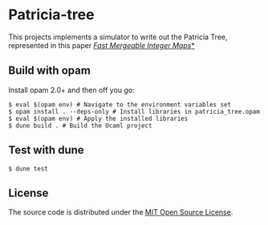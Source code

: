 # Patricia-tree

This projects implements a simulator to write out the Patricia Tree, represented in this paper [*Fast Mergeable Integer Maps**][paper]

## Build with opam
Install opam 2.0+ and then off you go:

```console
$ eval $(opam env) # Navigate to the environment variables set
$ opam install . --deps-only # Install libraries in patricia_tree.opam
$ eval $(opam env) # Apply the installed libraries
$ dune build . # Build the Ocaml project
```

## Test with dune

```console
$ dune test
```

## License

The source code is distributed under the [MIT Open Source
License](https://opensource.org/licenses/MIT).



[paper]: https://ittc.ku.edu/~andygill/papers/IntMap98.pdf